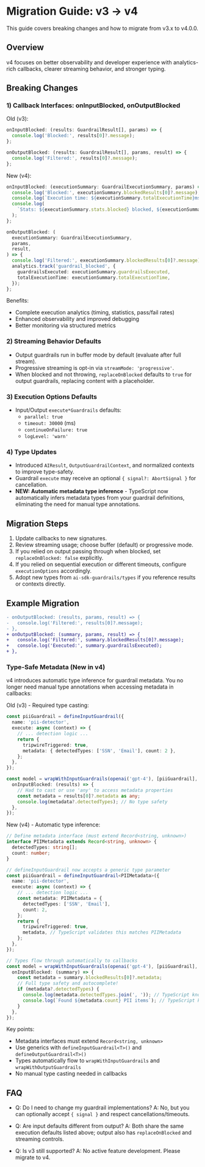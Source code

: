 # Migration Guide: v3 -> v4

This guide covers breaking changes and how to migrate from v3.x to v4.0.0.

## Overview

v4 focuses on better observability and developer experience with analytics-rich callbacks, clearer streaming behavior, and stronger typing.

## Breaking Changes

### 1) Callback Interfaces: onInputBlocked, onOutputBlocked

Old (v3):

```typescript
onInputBlocked: (results: GuardrailResult[], params) => {
  console.log('Blocked:', results[0]?.message);
};

onOutputBlocked: (results: GuardrailResult[], params, result) => {
  console.log('Filtered:', results[0]?.message);
};
```

New (v4):

```typescript
onInputBlocked: (executionSummary: GuardrailExecutionSummary, params) => {
  console.log('Blocked:', executionSummary.blockedResults[0]?.message);
  console.log(`Execution time: ${executionSummary.totalExecutionTime}ms`);
  console.log(
    `Stats: ${executionSummary.stats.blocked} blocked, ${executionSummary.stats.passed} passed`,
  );
};

onOutputBlocked: (
  executionSummary: GuardrailExecutionSummary,
  params,
  result,
) => {
  console.log('Filtered:', executionSummary.blockedResults[0]?.message);
  analytics.track('guardrail_blocked', {
    guardrailsExecuted: executionSummary.guardrailsExecuted,
    totalExecutionTime: executionSummary.totalExecutionTime,
  });
};
```

Benefits:

- Complete execution analytics (timing, statistics, pass/fail rates)
- Enhanced observability and improved debugging
- Better monitoring via structured metrics

### 2) Streaming Behavior Defaults

- Output guardrails run in buffer mode by default (evaluate after full stream).
- Progressive streaming is opt-in via `streamMode: 'progressive'`.
- When blocked and not throwing, `replaceOnBlocked` defaults to `true` for output guardrails, replacing content with a placeholder.

### 3) Execution Options Defaults

- Input/Output `execute*Guardrails` defaults:
  - `parallel: true`
  - `timeout: 30000` (ms)
  - `continueOnFailure: true`
  - `logLevel: 'warn'`

### 4) Type Updates

- Introduced `AIResult`, `OutputGuardrailContext`, and normalized contexts to improve type-safety.
- Guardrail `execute` may receive an optional `{ signal?: AbortSignal }` for cancellation.
- **NEW: Automatic metadata type inference** - TypeScript now automatically infers metadata types from your guardrail definitions, eliminating the need for manual type annotations.

## Migration Steps

1. Update callbacks to new signatures.
2. Review streaming usage; choose buffer (default) or progressive mode.
3. If you relied on output passing through when blocked, set `replaceOnBlocked: false` explicitly.
4. If you relied on sequential execution or different timeouts, configure `executionOptions` accordingly.
5. Adopt new types from `ai-sdk-guardrails/types` if you reference results or contexts directly.

## Example Migration

```diff
- onOutputBlocked: (results, params, result) => {
-   console.log('Filtered:', results[0]?.message);
- },
+ onOutputBlocked: (summary, params, result) => {
+   console.log('Filtered:', summary.blockedResults[0]?.message);
+   console.log('Executed:', summary.guardrailsExecuted);
+ },
```

### Type-Safe Metadata (New in v4)

v4 introduces automatic type inference for guardrail metadata. You no longer need manual type annotations when accessing metadata in callbacks:

Old (v3) - Required type casting:

```typescript
const piiGuardrail = defineInputGuardrail({
  name: 'pii-detector',
  execute: async (context) => {
    // ... detection logic ...
    return {
      tripwireTriggered: true,
      metadata: { detectedTypes: ['SSN', 'Email'], count: 2 },
    };
  },
});

const model = wrapWithInputGuardrails(openai('gpt-4'), [piiGuardrail], {
  onInputBlocked: (results) => {
    // Had to cast or use 'any' to access metadata properties
    const metadata = results[0]?.metadata as any;
    console.log(metadata?.detectedTypes); // No type safety
  },
});
```

New (v4) - Automatic type inference:

```typescript
// Define metadata interface (must extend Record<string, unknown>)
interface PIIMetadata extends Record<string, unknown> {
  detectedTypes: string[];
  count: number;
}

// defineInputGuardrail now accepts a generic type parameter
const piiGuardrail = defineInputGuardrail<PIIMetadata>({
  name: 'pii-detector',
  execute: async (context) => {
    // ... detection logic ...
    const metadata: PIIMetadata = {
      detectedTypes: ['SSN', 'Email'],
      count: 2,
    };
    return {
      tripwireTriggered: true,
      metadata, // TypeScript validates this matches PIIMetadata
    };
  },
});

// Types flow through automatically to callbacks
const model = wrapWithInputGuardrails(openai('gpt-4'), [piiGuardrail], {
  onInputBlocked: (summary) => {
    const metadata = summary.blockedResults[0]?.metadata;
    // Full type safety and autocomplete!
    if (metadata?.detectedTypes) {
      console.log(metadata.detectedTypes.join(', ')); // TypeScript knows it's string[]
      console.log(`Found ${metadata.count} PII items`); // TypeScript knows count is number
    }
  },
});
```

Key points:

- Metadata interfaces must extend `Record<string, unknown>`
- Use generics with `defineInputGuardrail<T>()` and `defineOutputGuardrail<T>()`
- Types automatically flow to `wrapWithInputGuardrails` and `wrapWithOutputGuardrails`
- No manual type casting needed in callbacks

## FAQ

- Q: Do I need to change my guardrail implementations?
  A: No, but you can optionally accept `{ signal }` and respect cancellations/timeouts.

- Q: Are input defaults different from output?
  A: Both share the same execution defaults listed above; output also has `replaceOnBlocked` and streaming controls.

- Q: Is v3 still supported?
  A: No active feature development. Please migrate to v4.

